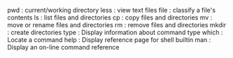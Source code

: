 pwd : current/working directory
less : view text files
file : classify a file's contents
ls : list files and directories
cp : copy files and directories
mv : move or rename files and directories
rm : remove files and directories
mkdir : create directories
type : Display information about command type
which : Locate a command
help : Display reference page for shell builtin
man : Display an on-line command reference
